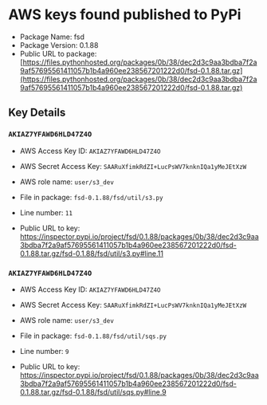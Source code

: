 # AWS keys found published to PyPi

* Package Name: fsd
* Package Version: 0.1.88
* Public URL to package: [https://files.pythonhosted.org/packages/0b/38/dec2d3c9aa3bdba7f2a9af57695561411057b1b4a960ee238567201222d0/fsd-0.1.88.tar.gz](https://files.pythonhosted.org/packages/0b/38/dec2d3c9aa3bdba7f2a9af57695561411057b1b4a960ee238567201222d0/fsd-0.1.88.tar.gz)

## Key Details

### `AKIAZ7YFAWD6HLD47Z4O`

* AWS Access Key ID: `AKIAZ7YFAWD6HLD47Z4O`
* AWS Secret Access Key: `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` 
* AWS role name: `user/s3_dev`
* File in package: `fsd-0.1.88/fsd/util/s3.py`
* Line number: `11`

* Public URL to key: https://inspector.pypi.io/project/fsd/0.1.88/packages/0b/38/dec2d3c9aa3bdba7f2a9af57695561411057b1b4a960ee238567201222d0/fsd-0.1.88.tar.gz/fsd-0.1.88/fsd/util/s3.py#line.11



### `AKIAZ7YFAWD6HLD47Z4O`

* AWS Access Key ID: `AKIAZ7YFAWD6HLD47Z4O`
* AWS Secret Access Key: `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` 
* AWS role name: `user/s3_dev`
* File in package: `fsd-0.1.88/fsd/util/sqs.py`
* Line number: `9`

* Public URL to key: https://inspector.pypi.io/project/fsd/0.1.88/packages/0b/38/dec2d3c9aa3bdba7f2a9af57695561411057b1b4a960ee238567201222d0/fsd-0.1.88.tar.gz/fsd-0.1.88/fsd/util/sqs.py#line.9


